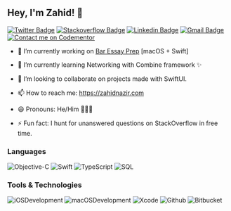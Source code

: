 
## Hey, I'm Zahid! 👋


[![Twitter Badge](https://img.shields.io/badge/-@zahid__nazir14-1ca0f1?style=flat-square&labelColor=1ca0f1&logo=twitter&logoColor=white&link=https://twitter.com/zahid_nazir14)](https://twitter.com/zahid_nazir14) [![Stackoverflow Badge](https://img.shields.io/badge/-zahidnazir-f48024?style=flat-square&labelColor=f48024&logo=stackoverflow&logoColor=white&link=https://stackoverflow.com/users/7766587/zahid-nazir)](https://stackoverflow.com/users/7766587/zahid-nazir) [![Linkedin Badge](https://img.shields.io/badge/-zahidnazir-blue?style=flat-square&logo=Linkedin&logoColor=white&link=https://www.linkedin.com/in/iosdevelopment-macosdev-expert/)](https://www.linkedin.com/in/zahid-nazir-25943a69/) [![Gmail Badge](https://img.shields.io/badge/-zahidnazir14@gmail.com-c14438?style=flat-square&logo=Gmail&logoColor=white&link=mailto:zahidnazir14@gmail.com)](mailto:zahidnazir14@gmail.com)  [![Contact me on Codementor](https://www.codementor.io/m-badges/zahidnazir14/book-session.svg)](https://www.codementor.io/@zahidnazir14?refer=badge)

* 🔭  I’m currently working on [Bar Essay Prep](https://www.baressayprep.com/) [macOS + Swift]

* 🌱  I’m currently learning Networking with Combine framework ✨

* 👯  I’m looking to collaborate on projects made with SwiftUI.

<!-- * 💬  Ask me about abstractions, Relational DBs, TypeScript, Django and ofc Special Relativity. -->

* 📫  How to reach me: https://zahidnazir.com

* 😄  Pronouns: He/Him 🙍🏻‍♂️

* ⚡  Fun fact: I hunt for unanswered questions on StackOverflow in free time.


### Languages

![Objective-C](https://img.shields.io/badge/-Objective--C-000?&logo=c%2b%2b&logoColor=00599C)
![Swift](https://img.shields.io/badge/-Swift-000?&logo=Swift)
![TypeScript](https://img.shields.io/badge/-Apple%20Script-000?&logo=Apple)
![SQL](https://img.shields.io/badge/-SQL-000?&logo=MySQL)

### Tools & Technologies

![iOSDevelopment](https://img.shields.io/badge/-iOS%20Development-000)
![macOSDevelopment](https://img.shields.io/badge/-macOS%20Development-000?&logo=AppStore)
![Xcode](https://img.shields.io/badge/-Xcode-000?&logo=Xcode&logoColor=#1C96C4)
![Github](https://img.shields.io/badge/-Github-000?&logo=GitHub)
![Bitbucket](https://img.shields.io/badge/-Bitbucket-000?&logo=Bitbucket)

